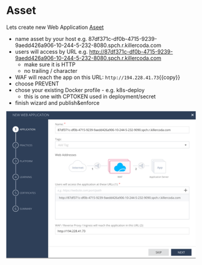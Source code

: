 # Asset

Lets create new Web Application [Aseet](https://portal.checkpoint.com/dashboard/appsec#/waf-policy/assets/)

* name asset by your host e.g. 87df371c-df0b-4715-9239-9aedd426a906-10-244-5-232-8080.spch.r.killercoda.com
* users will access by URL e.g. http://87df371c-df0b-4715-9239-9aedd426a906-10-244-5-232-8080.spch.r.killercoda.com
    * make sure it is HTTP
    * no trailing / character
* WAF will reach the app on this URL: `http://194.228.41.73`{{copy}}
* choose PREVENT
* chose your existing Docker profile - e.g. k8s-deploy
    * this is one with CPTOKEN used in deployment/secret
* finish wizard and publish&enforce

![Asset](./asset.png)

